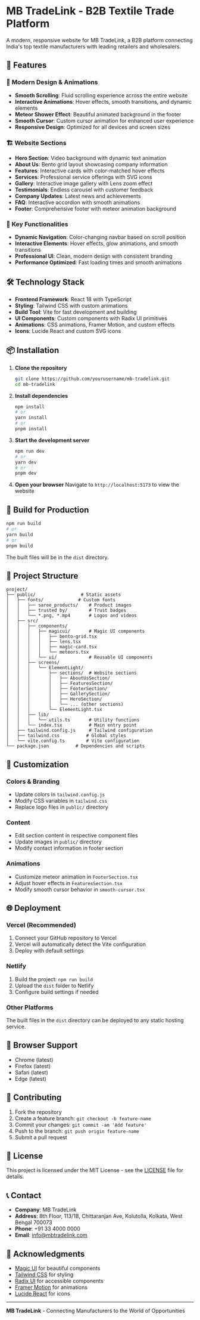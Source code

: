 # MB TradeLink - B2B Textile Trade Platform

A modern, responsive website for MB TradeLink, a B2B platform connecting India's top textile manufacturers with leading retailers and wholesalers.

## 🌟 Features

### 🎨 **Modern Design & Animations**
- **Smooth Scrolling**: Fluid scrolling experience across the entire website
- **Interactive Animations**: Hover effects, smooth transitions, and dynamic elements
- **Meteor Shower Effect**: Beautiful animated background in the footer
- **Smooth Cursor**: Custom cursor animation for enhanced user experience
- **Responsive Design**: Optimized for all devices and screen sizes

### 🏗️ **Website Sections**
- **Hero Section**: Video background with dynamic text animation
- **About Us**: Bento grid layout showcasing company information
- **Features**: Interactive cards with color-matched hover effects
- **Services**: Professional service offerings with SVG icons
- **Gallery**: Interactive image gallery with Lens zoom effect
- **Testimonials**: Endless carousel with customer feedback
- **Company Updates**: Latest news and achievements
- **FAQ**: Interactive accordion with smooth animations
- **Footer**: Comprehensive footer with meteor animation background

### 🎯 **Key Functionalities**
- **Dynamic Navigation**: Color-changing navbar based on scroll position
- **Interactive Elements**: Hover effects, glow animations, and smooth transitions
- **Professional UI**: Clean, modern design with consistent branding
- **Performance Optimized**: Fast loading times and smooth animations

## 🛠️ **Technology Stack**

- **Frontend Framework**: React 18 with TypeScript
- **Styling**: Tailwind CSS with custom animations
- **Build Tool**: Vite for fast development and building
- **UI Components**: Custom components with Radix UI primitives
- **Animations**: CSS animations, Framer Motion, and custom effects
- **Icons**: Lucide React and custom SVG icons

## 📦 **Installation**

1. **Clone the repository**
   ```bash
   git clone https://github.com/yourusername/mb-tradelink.git
   cd mb-tradelink
   ```

2. **Install dependencies**
   ```bash
   npm install
   # or
   yarn install
   # or
   pnpm install
   ```

3. **Start the development server**
   ```bash
   npm run dev
   # or
   yarn dev
   # or
   pnpm dev
   ```

4. **Open your browser**
   Navigate to `http://localhost:5173` to view the website

## 🚀 **Build for Production**

```bash
npm run build
# or
yarn build
# or
pnpm build
```

The built files will be in the `dist` directory.

## 📁 **Project Structure**

```
project/
├── public/                 # Static assets
│   ├── fonts/             # Custom fonts
│   │   ├── saree_products/    # Product images
│   │   ├── trusted by/        # Trust badges
│   │   └── *.png, *.mp4       # Logos and videos
│   ├── src/
│   │   ├── components/
│   │   │   ├── magicui/       # Magic UI components
│   │   │   │   ├── bento-grid.tsx
│   │   │   │   ├── lens.tsx
│   │   │   │   ├── magic-card.tsx
│   │   │   │   └── meteors.tsx
│   │   │   └── ui/            # Reusable UI components
│   │   ├── screens/
│   │   │   └── ElementLight/
│   │   │       ├── sections/  # Website sections
│   │   │       │   ├── AboutUsSection/
│   │   │       │   ├── FeaturesSection/
│   │   │       │   ├── FooterSection/
│   │   │       │   ├── GallerySection/
│   │   │       │   ├── HeroSection/
│   │   │       │   └── ... (other sections)
│   │   │       └── ElementLight.tsx
│   │   ├── lib/
│   │   │   └── utils.ts       # Utility functions
│   │   └── index.tsx          # Main entry point
│   ├── tailwind.config.js     # Tailwind configuration
│   ├── tailwind.css          # Global styles
│   └── vite.config.ts        # Vite configuration
└── package.json          # Dependencies and scripts
```

## 🎨 **Customization**

### **Colors & Branding**
- Update colors in `tailwind.config.js`
- Modify CSS variables in `tailwind.css`
- Replace logo files in `public/` directory

### **Content**
- Edit section content in respective component files
- Update images in `public/` directory
- Modify contact information in footer section

### **Animations**
- Customize meteor animation in `FooterSection.tsx`
- Adjust hover effects in `FeaturesSection.tsx`
- Modify smooth cursor behavior in `smooth-cursor.tsx`

## 🌐 **Deployment**

### **Vercel (Recommended)**
1. Connect your GitHub repository to Vercel
2. Vercel will automatically detect the Vite configuration
3. Deploy with default settings

### **Netlify**
1. Build the project: `npm run build`
2. Upload the `dist` folder to Netlify
3. Configure build settings if needed

### **Other Platforms**
The built files in the `dist` directory can be deployed to any static hosting service.

## 📱 **Browser Support**

- Chrome (latest)
- Firefox (latest)
- Safari (latest)
- Edge (latest)

## 🤝 **Contributing**

1. Fork the repository
2. Create a feature branch: `git checkout -b feature-name`
3. Commit your changes: `git commit -am 'Add feature'`
4. Push to the branch: `git push origin feature-name`
5. Submit a pull request

## 📄 **License**

This project is licensed under the MIT License - see the [LICENSE](LICENSE) file for details.

## 📞 **Contact**

- **Company**: MB TradeLink
- **Address**: 8th Floor, 113/1B, Chittaranjan Ave, Kolutolla, Kolkata, West Bengal 700073
- **Phone**: +91 33 4000 0000
- **Email**: info@mbtradelink.com

## 🙏 **Acknowledgments**

- [Magic UI](https://magicui.design/) for beautiful components
- [Tailwind CSS](https://tailwindcss.com/) for styling
- [Radix UI](https://www.radix-ui.com/) for accessible components
- [Framer Motion](https://www.framer.com/motion/) for animations
- [Lucide React](https://lucide.dev/) for icons

---

**MB TradeLink** - Connecting Manufacturers to the World of Opportunities
